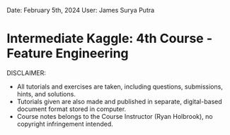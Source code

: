 Date: February 5th, 2024
User: James Surya Putra

# Intermediate Kaggle: 4th Course - Feature Engineering

DISCLAIMER:
- All tutorials and exercises are taken, including questions, submissions, hints, and solutions.
- Tutorials given are also made and published in separate, digital-based document format stored in computer.
- Course notes belongs to the Course Instructor (Ryan Holbrook), no copyright infringement intended.
